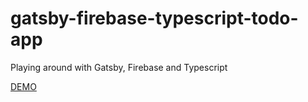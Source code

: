 # gatsby-firebase-typescript-todo-app

Playing around with Gatsby, Firebase and Typescript

[DEMO](https://gatsby-firebase-typescript-todo-app.netlify.com/)
